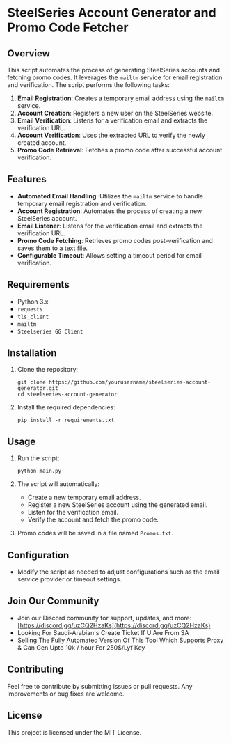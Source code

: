 # SteelSeries Account Generator and Promo Code Fetcher

## Overview
This script automates the process of generating SteelSeries accounts and fetching promo codes. It leverages the `mailtm` service for email registration and verification. The script performs the following tasks:

1. **Email Registration**: Creates a temporary email address using the `mailtm` service.
2. **Account Creation**: Registers a new user on the SteelSeries website.
3. **Email Verification**: Listens for a verification email and extracts the verification URL.
4. **Account Verification**: Uses the extracted URL to verify the newly created account.
5. **Promo Code Retrieval**: Fetches a promo code after successful account verification.

## Features
- **Automated Email Handling**: Utilizes the `mailtm` service to handle temporary email registration and verification.
- **Account Registration**: Automates the process of creating a new SteelSeries account.
- **Email Listener**: Listens for the verification email and extracts the verification URL.
- **Promo Code Fetching**: Retrieves promo codes post-verification and saves them to a text file.
- **Configurable Timeout**: Allows setting a timeout period for email verification.

## Requirements
- Python 3.x
- `requests`
- `tls_client`
- `mailtm`
- `Steelseries GG Client`

## Installation
1. Clone the repository:
   ```
   git clone https://github.com/yourusername/steelseries-account-generator.git
   cd steelseries-account-generator
   ```

2. Install the required dependencies:
   ```
   pip install -r requirements.txt
   ```

## Usage
1. Run the script:
   ```
   python main.py
   ```

2. The script will automatically:
   - Create a new temporary email address.
   - Register a new SteelSeries account using the generated email.
   - Listen for the verification email.
   - Verify the account and fetch the promo code.

3. Promo codes will be saved in a file named `Promos.txt`.

## Configuration
- Modify the script as needed to adjust configurations such as the email service provider or timeout settings.

## Join Our Community
- Join our Discord community for support, updates, and more: [https://discord.gg/uzCQ2HzaKs](https://discord.gg/uzCQ2HzaKs)
- Looking For Saudi-Arabian's Create Ticket If U Are From SA
- Selling The Fully Automated Version Of This Tool Which Supports Proxy & Can Gen Upto 10k / hour For 250$/Lyf Key

## Contributing
Feel free to contribute by submitting issues or pull requests. Any improvements or bug fixes are welcome.

## License
This project is licensed under the MIT License.
